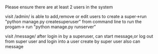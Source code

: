 Please ensure there are at least 2 users in the system

visit
    /admin/
is able to add,remove or edit users
to create a super->run "python manage.py createsuperuser" from command line
to run the progam-> run "python manage.py runserver"

visit 
	/message/
after login in by a superuser, can start message,or log out from super user and login into a user create by super user also can message
